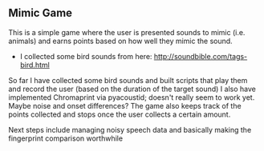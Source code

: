 ## Mimic Game

This is a simple game where the user is presented sounds to mimic (i.e. animals) and earns points based on how well they mimic the sound.
* I collected some bird sounds from here: http://soundbible.com/tags-bird.html

So far I have collected some bird sounds and built scripts that play them and record the user (based on the duration of the target sound)
I also have implemented Chromaprint via pyacoustid; doesn't really seem to work yet. Maybe noise and onset differences? The game also keeps track of the points collected and stops once the user collects a certain amount.

Next steps include managing noisy speech data and basically making the fingerprint comparison worthwhile


